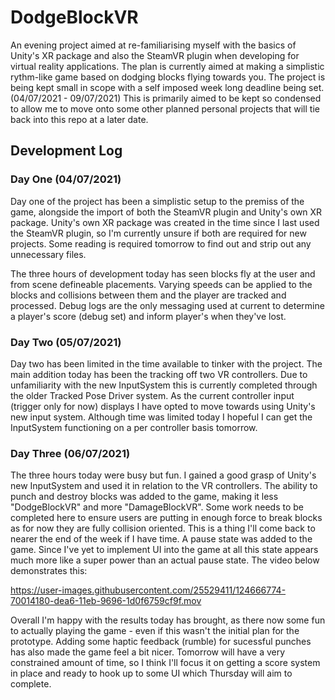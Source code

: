 # DodgeBlockVR
An evening project aimed at re-familiarising myself with the basics of Unity's XR package and also the SteamVR plugin when developing for virtual reality applications.
The plan is currently aimed at making a simplistic rythm-like game based on dodging blocks flying towards you. 
The project is being kept small in scope with a self imposed week long deadline being set. (04/07/2021 - 09/07/2021) This is primarily aimed to be kept so condensed to allow me to move onto some other planned personal projects that will tie back into this repo at a later date. 

## Development Log

### Day One (04/07/2021)
Day one of the project has been a simplistic setup to the premiss of the game, alongside the import of both the SteamVR plugin and Unity's own XR package.
Unity's own XR package was created in the time since I last used the SteamVR plugin, so I'm currently unsure if both are required for new projects. Some reading is required tomorrow to find out and strip out any unnecessary files.

The three hours of development today has seen blocks fly at the user and from scene defineable placements. Varying speeds can be applied to the blocks and collisions between them and the player are tracked and processed. Debug logs are the only messaging used at current to determine a player's score (debug set) and inform player's when they've lost.

### Day Two (05/07/2021)
Day two has been limited in the time available to tinker with the project. The main addition today has been the tracking off two VR controllers. Due to unfamiliarity with the new InputSystem this is currently completed through the older Tracked Pose Driver system. 
As the current controller input (trigger only for now) displays I have opted to move towards using Unity's new input system. Although time was limited today I hopeful I can get the InputSystem functioning on a per controller basis tomorrow.

### Day Three (06/07/2021)
The three hours today were busy but fun. I gained a good grasp of Unity's new InputSystem and used it in relation to the VR controllers. The ability to punch and destroy blocks was added to the game, making it less "DodgeBlockVR" and more "DamageBlockVR". Some work needs to be completed here to ensure users are putting in enough force to break blocks as for now they are fully collision oriented. This is a thing I'll come back to nearer the end of the week if I have time.
A pause state was added to the game. Since I've yet to implement UI into the game at all this state appears much more like a super power than an actual pause state. The video below demonstrates this:

https://user-images.githubusercontent.com/25529411/124666774-70014180-dea6-11eb-9696-1d0f6759cf9f.mov

Overall I'm happy with the results today has brought, as there now some fun to actually playing the game - even if this wasn't the initial plan for the prototype. Adding some haptic feedback (rumble) for sucessful punches has also made the game feel a bit nicer. Tomorrow will have a very constrained amount of time, so I think I'll focus it on getting a score system in place and ready to hook up to some UI which Thursday will aim to complete.
